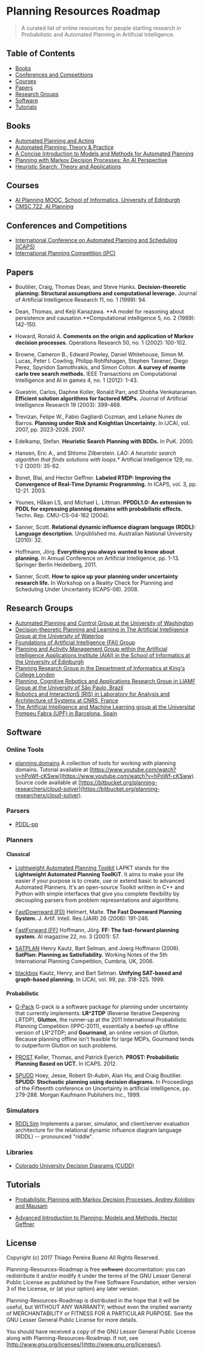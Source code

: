 # Planning Resources Roadmap

> A curated list of online resources for people starting research in Probabilistic and Automated Planning in Artificial Intelligence.


## Table of Contents

* [Books](https://github.com/thiagopbueno/planning-resources-roadmap#books)
* [Conferences and Competitions](https://github.com/thiagopbueno/planning-resources-roadmap#conferences-and-competitions)
* [Courses](https://github.com/thiagopbueno/planning-resources-roadmap#courses)
* [Papers](https://github.com/thiagopbueno/planning-resources-roadmap#papers)
* [Research Groups](https://github.com/thiagopbueno/planning-resources-roadmap#research-groups)
* [Software](https://github.com/thiagopbueno/planning-resources-roadmap#software)
* [Tutorials](https://github.com/thiagopbueno/planning-resources-roadmap#tutorials)


## Books

* [Automated Planning and Acting](http://projects.laas.fr/planning/)
* [Automated Planning: Theory & Practice](https://www.cs.umd.edu/~nau/planning/slides/)
* [A Concise Introduction to Models and Methods for Automated Planning](http://www.morganclaypool.com/doi/abs/10.2200/S00513ED1V01Y201306AIM022)
* [Planning with Markov Decision Processes: An AI Perspective](http://www.morganclaypool.com/doi/abs/10.2200/S00426ED1V01Y201206AIM017)
* [Heuristic Search: Theory and Applications](https://www.amazon.com/Heuristic-Search-Applications-Stefan-Edelkamp/dp/0123725127/)


## Courses

* [AI Planning MOOC, School of Informatics, University of Edinburgh](http://media.aiai.ed.ac.uk/Project/AIPLAN/)
* [CMSC 722, AI Planning](http://www.cs.umd.edu/~nau/cmsc722/)


## Conferences and Competitions

* [International Conference on Automated Planning and Scheduling (ICAPS)](http://www.icaps-conference.org/)
* [International Planning Competition (IPC)](http://www.icaps-conference.org/index.php/Main/Competitions)


## Papers

* Boutilier, Craig, Thomas Dean, and Steve Hanks. **Decision-theoretic planning: Structural assumptions and computational leverage.** Journal of Artificial Intelligence Research 11, no. 1 (1999): 94.

* Dean, Thomas, and Keiji Kanazawa. **A model for reasoning about persistence and causation.**Computational intelligence 5, no. 2 (1989): 142-150.

* Howard, Ronald A. **Comments on the origin and application of Markov decision processes.** Operations Research 50, no. 1 (2002): 100-102.

* Browne, Cameron B., Edward Powley, Daniel Whitehouse, Simon M. Lucas, Peter I. Cowling, Philipp Rohlfshagen, Stephen Tavener, Diego Perez, Spyridon Samothrakis, and Simon Colton. **A survey of monte carlo tree search methods.** IEEE Transactions on Computational Intelligence and AI in games 4, no. 1 (2012): 1-43.

* Guestrin, Carlos, Daphne Koller, Ronald Parr, and Shobha Venkataraman. **Efficient solution algorithms for factored MDPs.** Journal of Artificial Intelligence Research 19 (2003): 399-468.


* Trevizan, Felipe W., Fabio Gagliardi Cozman, and Leliane Nunes de Barros. **Planning under Risk and Knightian Uncertainty.** In IJCAI, vol. 2007, pp. 2023-2028. 2007.

* Edelkamp, Stefan. **Heuristic Search Planning with BDDs.** In PuK. 2000.

* Hansen, Eric A., and Shlomo Zilberstein. **LAO*: A heuristic search algorithm that finds solutions with loops.** Artificial Intelligence 129, no. 1-2 (2001): 35-62.

* Bonet, Blai, and Hector Geffner. **Labeled RTDP: Improving the Convergence of Real-Time Dynamic Programming.** In ICAPS, vol. 3, pp. 12-21. 2003.

* Younes, Håkan LS, and Michael L. Littman. **PPDDL1.0: An extension to PDDL for expressing planning domains with probabilistic effects.** Techn. Rep. CMU-CS-04-162 (2004).

* Sanner, Scott. **Relational dynamic influence diagram language (RDDL): Language description.** Unpublished ms. Australian National University (2010): 32.

* Hoffmann, Jörg. **Everything you always wanted to know about planning.** In Annual Conference on Artificial Intelligence, pp. 1-13. Springer Berlin Heidelberg, 2011.

* Sanner, Scott. **How to spice up your planning under uncertainty research life.** In Workshop on a Reality Check for Planning and Scheduling Under Uncertainty (ICAPS-08). 2008.


## Research Groups

* [Automated Planning and Control Group at the University of Washington](https://www.cs.washington.edu/research/ai/automated_planning_control)
* [Decision-theoretic Planning and Learning in The Artificial Intelligence Group at the University of Waterloo](http://ai.uwaterloo.ca/)
* [Foundations of Artificial Intelligence (FAI) Group](https://fai.cs.uni-saarland.de/research.html)
* [Planning and Activity Management Group within the Artificial Intelligence Applications Institute (AIAI) in the School of Informatics at the University of Edinburgh](http://www.aiai.ed.ac.uk/project/plan/)
* [Planning Research Group in the Department of Informatics at King's College London](http://nms.kcl.ac.uk/planning/)
* [Planning, Cognitive Robotics and Applications Research Group in LIAMF Group at the University of São Paulo, Brazil](https://www.ime.usp.br/~liamf/)
* [Robotics and InteractionS (RIS) in Laboratory for Analysis and Architecture of Systems at CNRS, France](https://www.laas.fr/public/en/ris/)
* [The Artificial Intelligence and Machine Learning group at the Universitat Pompeu Fabra (UPF) in Barcelona, Spain](http://www.ai.upf.edu/)


## Software


### Online Tools

* [planning.domains](http://planning.domains/)
A collection of tools for working with planning domains. Tutorial available at [https://www.youtube.com/watch?v=hPoWf-cKSww](https://www.youtube.com/watch?v=hPoWf-cKSww). Source code available at [https://bitbucket.org/planning-researchers/cloud-solver](https://bitbucket.org/planning-researchers/cloud-solver).

### Parsers

* [PDDL-pp](https://github.com/thiagopbueno/pddlparser-pp)

### Planners

#### Classical

* [Lightweight Automated Planning Toolkit](https://github.com/LAPKT-dev/LAPKT-public)
LAPKT stands for the **Lightweight Automated Planning ToolKiT**. It aims to make your life easier if your purpose is to create, use or extend basic to advanced Automated Planners. It's an open-source Toolkit written in C++ and Python with simple interfaces that give you complete flexibility by decoupling parsers from problem representations and algorithms.

* [FastDownward (FD)](http://www.fast-downward.org/HomePage)
Helmert, Malte. **The Fast Downward Planning System.** J. Artif. Intell. Res.(JAIR) 26 (2006): 191-246.

* [FastForward (FF)](https://fai.cs.uni-saarland.de/hoffmann/ff.html)
Hoffmann, Jörg. **FF: The fast-forward planning system.** AI magazine 22, no. 3 (2001): 57.

* [SATPLAN](http://www.cs.rochester.edu/u/kautz/satplan/index.htm)
Henry Kautz, Bart Selman, and Joerg Hoffmann (2006). **SatPlan: Planning as Satisfiability.**  Working Notes of the 5th International Planning Competition, Cumbria, UK, 2006.

* [blackbox](http://www.cs.rochester.edu/u/kautz/satplan/blackbox/index.html)
Kautz, Henry, and Bart Selman. **Unifying SAT-based and graph-based planning.** In IJCAI, vol. 99, pp. 318-325. 1999.

#### Probabilistic

* [G-Pack](https://github.com/arian/G-pack-2.0)
G-pack is a software package for planning under uncertainty that currently implements: **LR^2TDP** (Reverse Iterative Deepening LRTDP), **Glutton**, the runner-up at the 2011 International Probabilistic Planning Competition (IPPC-2011), essentially a beefed-up offline version of LR^2TDP; and **Gourmand**, an online version of Glutton. Because planning offline isn't feasible for large MDPs, Gourmand tends to outperform Glutton on such problems.

* [PROST](https://bitbucket.org/tkeller/prost/wiki/Home)
Keller, Thomas, and Patrick Eyerich. **PROST: Probabilistic Planning Based on UCT.** In ICAPS. 2012.

* [SPUDD](https://cs.uwaterloo.ca/~jhoey/research/spudd/index.php)
Hoey, Jesse, Robert St-Aubin, Alan Hu, and Craig Boutilier. **SPUDD: Stochastic planning using decision diagrams.** In Proceedings of the Fifteenth conference on Uncertainty in artificial intelligence, pp. 279-288. Morgan Kaufmann Publishers Inc., 1999.

### Simulators

* [RDDLSim](https://github.com/ssanner/rddlsim)
Implements a parser, simulator, and client/server evaluation architecture for the relational dynamic influence diagram language (RDDL) -- pronounced "riddle".

### Libraries

* [Colorado University Decision Diagrams (CUDD)](http://vlsi.colorado.edu/~fabio/CUDD/html/)


## Tutorials

* [Probabilistic Planning with Markov Decision Processes, Andrey Kolobov and Mausam](https://homes.cs.washington.edu/~mausam/papers/tut12b.pdf)

* [Advanced Introduction to Planning: Models and Methods, Hector Geffner](http://www.dtic.upf.edu/~hgeffner/tutorial-ijcai-2011.pdf)


## License

Copyright (c) 2017 Thiago Pereira Bueno All Rights Reserved.

Planning-Resources-Roadmap is free ~~software~~ documentation: you can redistribute it and/or modify it under the terms of the GNU Lesser General Public License as published by the Free Software Foundation, either version 3 of the License, or (at your option) any later version.

Planning-Resources-Roadmap is distributed in the hope that it will be useful, but WITHOUT ANY WARRANTY; without even the implied warranty of MERCHANTABILITY or FITNESS FOR A PARTICULAR PURPOSE. See the GNU Lesser General Public License for more details.

You should have received a copy of the GNU Lesser General Public License along with Planning-Resources-Roadmap. If not, see [http://www.gnu.org/licenses/](http://www.gnu.org/licenses/).
